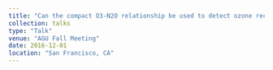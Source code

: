 ```yaml
---
title: "Can the compact O3-N2O relationship be used to detect ozone recovery?"
collection: talks
type: "Talk"
venue: "AGU Fall Meeting"
date: 2016-12-01
location: "San Francisco, CA"
---
```

